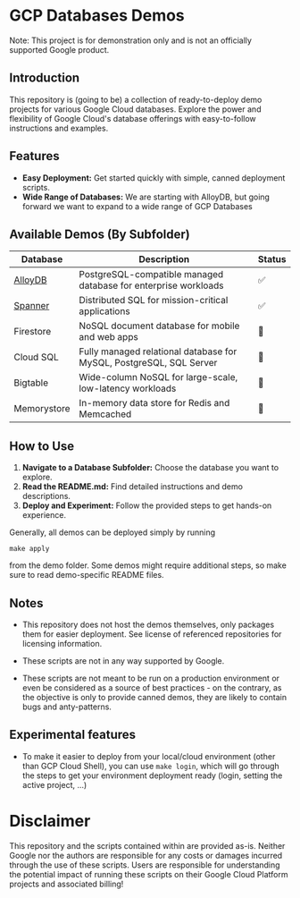 # GCP Databases Demos

Note: This project is for demonstration only and is not an officially supported Google product.

## Introduction

This repository is (going to be) a collection of ready-to-deploy demo projects for various Google Cloud databases. Explore the power and flexibility of Google Cloud's database offerings with easy-to-follow instructions and examples.


## Features

* **Easy Deployment:** Get started quickly with simple, canned deployment scripts.
* **Wide Range of Databases:** We are starting with AlloyDB, but going forward we want to expand to a wide range of GCP Databases

## Available Demos (By Subfolder)

| Database     | Description                                           | Status |
|---------------|-------------------------------------------------------|--------|
| [AlloyDB](./alloydb/README.md)	   | PostgreSQL-compatible managed database for enterprise workloads | ✅     |
| [Spanner](./spanner/README.md)      | Distributed SQL for mission-critical applications     | ✅     |
| Firestore    | NoSQL document database for mobile and web apps        | 🚧     |
| Cloud SQL    | Fully managed relational database for MySQL, PostgreSQL, SQL Server | 🚧     |
| Bigtable      | Wide-column NoSQL for large-scale, low-latency workloads | 🚧     |
| Memorystore   | In-memory data store for Redis and Memcached            | 🚧     |

## How to Use

1. **Navigate to a Database Subfolder:** Choose the database you want to explore.
2. **Read the README.md:** Find detailed instructions and demo descriptions.
3. **Deploy and Experiment:** Follow the provided steps to get hands-on experience.

Generally, all demos can be deployed simply by running 
```
make apply
```

from the demo folder. Some demos might require additional steps, so make sure to read demo-specific README files.

## Notes

* This repository does not host the demos themselves, only packages them for easier deployment.
See license of referenced repositories for licensing information.

* These scripts are not in any way supported by Google.

* These scripts are not meant to be run on a production environment or even be considered as
a source of best practices - on the contrary, as the objective is only to provide canned demos,
they are likely to contain bugs and anty-patterns.

## Experimental features

* To make it easier to deploy from your local/cloud environment (other than GCP Cloud Shell), you can use
`make login`, which will go through the steps to get your environment deployment ready (login, setting the active project, ...)

# Disclaimer

This repository and the scripts contained within are provided as-is. Neither Google nor the authors are responsible for any costs or damages incurred through the use of these scripts. Users are responsible for understanding the potential impact of running these scripts on their Google Cloud Platform projects and associated billing!
